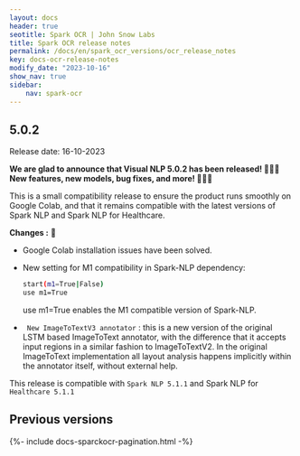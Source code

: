 ```yaml
---
layout: docs
header: true
seotitle: Spark OCR | John Snow Labs
title: Spark OCR release notes
permalink: /docs/en/spark_ocr_versions/ocr_release_notes
key: docs-ocr-release-notes
modify_date: "2023-10-16"
show_nav: true
sidebar:
    nav: spark-ocr
---
```


<div class="h3-box" markdown="1">

## 5.0.2

Release date: 16-10-2023

**We are glad to announce that Visual NLP 5.0.2 has been released! 🚀🚀🚀   New features, new models, bug fixes, and more!  📢📢📢** 


This is a small compatibility release to ensure the product runs smoothly on Google Colab, and that it remains compatible with the latest versions of Spark NLP and Spark NLP for Healthcare.

**Changes :** 📣

+ Google Colab installation issues have been solved. 

+ New setting for M1 compatibility in Spark-NLP dependency: 
  ```bash
  start(m1=True|False)
  use m1=True 
  ``` 
  use m1=True enables the M1 compatible version of Spark-NLP.

+  ```  New ImageToTextV3 annotator ```  : this is a new version of the original LSTM based ImageToText annotator, with the difference that it accepts input regions in a similar fashion to ImageToTextV2. In the original ImageToText implementation all layout analysis happens implicitly within the annotator itself, without external help.

This release is compatible with ```Spark NLP 5.1.1``` and Spark NLP for``` Healthcare 5.1.1```




</div><div class="prev_ver h3-box" markdown="1">

## Previous versions

</div>

{%- include docs-sparckocr-pagination.html -%}
